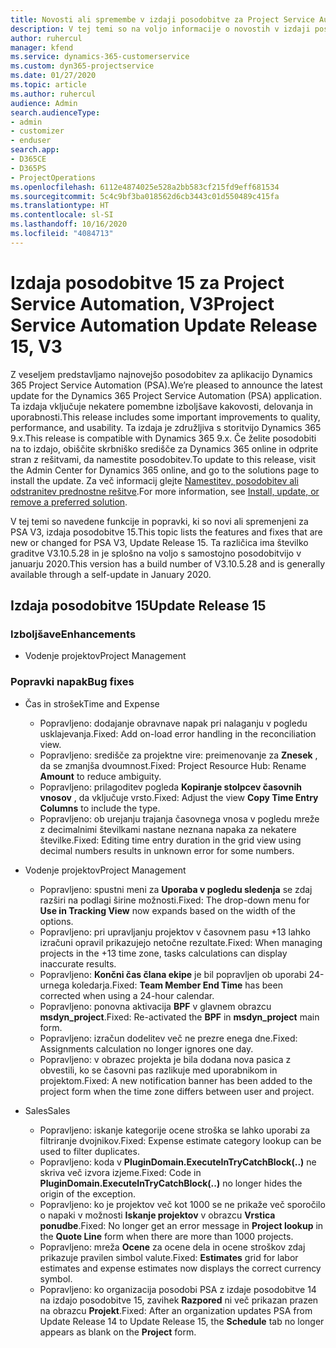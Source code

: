 ```yaml
---
title: Novosti ali spremembe v izdaji posodobitve za Project Service Automation 15, V3
description: V tej temi so na voljo informacije o novostih v izdaji posodobitve za Project Service Automation 15, V3.
author: ruhercul
manager: kfend
ms.service: dynamics-365-customerservice
ms.custom: dyn365-projectservice
ms.date: 01/27/2020
ms.topic: article
ms.author: ruhercul
audience: Admin
search.audienceType:
- admin
- customizer
- enduser
search.app:
- D365CE
- D365PS
- ProjectOperations
ms.openlocfilehash: 6112e4874025e528a2bb583cf215fd9eff681534
ms.sourcegitcommit: 5c4c9bf3ba018562d6cb3443c01d550489c415fa
ms.translationtype: HT
ms.contentlocale: sl-SI
ms.lasthandoff: 10/16/2020
ms.locfileid: "4084713"
---
```

# <a name="project-service-automation-update-release-15-v3"></a><span data-ttu-id="a04e3-103">Izdaja posodobitve 15 za Project Service Automation, V3</span><span class="sxs-lookup"><span data-stu-id="a04e3-103">Project Service Automation Update Release 15, V3</span></span>

<span data-ttu-id="a04e3-104">Z veseljem predstavljamo najnovejšo posodobitev za aplikacijo Dynamics 365 Project Service Automation (PSA).</span><span class="sxs-lookup"><span data-stu-id="a04e3-104">We’re pleased to announce the latest update for the Dynamics 365 Project Service Automation (PSA) application.</span></span> <span data-ttu-id="a04e3-105">Ta izdaja vključuje nekatere pomembne izboljšave kakovosti, delovanja in uporabnosti.</span><span class="sxs-lookup"><span data-stu-id="a04e3-105">This release includes some important improvements to quality, performance, and usability.</span></span> <span data-ttu-id="a04e3-106">Ta izdaja je združljiva s storitvijo Dynamics 365 9.x.</span><span class="sxs-lookup"><span data-stu-id="a04e3-106">This release is compatible with Dynamics 365 9.x.</span></span> <span data-ttu-id="a04e3-107">Če želite posodobiti na to izdajo, obiščite skrbniško središče za Dynamics 365 online in odprite stran z rešitvami, da namestite posodobitev.</span><span class="sxs-lookup"><span data-stu-id="a04e3-107">To update to this release, visit the Admin Center for Dynamics 365 online, and go to the solutions page to install the update.</span></span> <span data-ttu-id="a04e3-108">Za več informacij glejte [Namestitev, posodobitev ali odstranitev prednostne rešitve](https://docs.microsoft.com/power-platform/admin/install-remove-preferred-solution).</span><span class="sxs-lookup"><span data-stu-id="a04e3-108">For more information, see [Install, update, or remove a preferred solution](https://docs.microsoft.com/power-platform/admin/install-remove-preferred-solution).</span></span>

<span data-ttu-id="a04e3-109">V tej temi so navedene funkcije in popravki, ki so novi ali spremenjeni za PSA V3, izdaja posodobitve 15.</span><span class="sxs-lookup"><span data-stu-id="a04e3-109">This topic lists the features and fixes that are new or changed for PSA V3, Update Release 15.</span></span> <span data-ttu-id="a04e3-110">Ta različica ima številko graditve V3.10.5.28 in je splošno na voljo s samostojno posodobitvijo v januarju 2020.</span><span class="sxs-lookup"><span data-stu-id="a04e3-110">This version has a build number of V3.10.5.28 and is generally available through a self-update in January 2020.</span></span>

## <a name="update-release-15"></a><span data-ttu-id="a04e3-111">Izdaja posodobitve 15</span><span class="sxs-lookup"><span data-stu-id="a04e3-111">Update Release 15</span></span> 

### <a name="enhancements"></a><span data-ttu-id="a04e3-112">Izboljšave</span><span class="sxs-lookup"><span data-stu-id="a04e3-112">Enhancements</span></span>

- <span data-ttu-id="a04e3-113">Vodenje projektov</span><span class="sxs-lookup"><span data-stu-id="a04e3-113">Project Management</span></span>

### <a name="bug-fixes"></a><span data-ttu-id="a04e3-114">Popravki napak</span><span class="sxs-lookup"><span data-stu-id="a04e3-114">Bug fixes</span></span>

- <span data-ttu-id="a04e3-115">Čas in strošek</span><span class="sxs-lookup"><span data-stu-id="a04e3-115">Time and Expense</span></span>

  - <span data-ttu-id="a04e3-116">Popravljeno: dodajanje obravnave napak pri nalaganju v pogledu usklajevanja.</span><span class="sxs-lookup"><span data-stu-id="a04e3-116">Fixed: Add on-load error handling in the reconciliation view.</span></span>
  - <span data-ttu-id="a04e3-117">Popravljeno: središče za projektne vire: preimenovanje za **Znesek** , da se zmanjša dvoumnost.</span><span class="sxs-lookup"><span data-stu-id="a04e3-117">Fixed: Project Resource Hub: Rename **Amount** to reduce ambiguity.</span></span>
  - <span data-ttu-id="a04e3-118">Popravljeno: prilagoditev pogleda **Kopiranje stolpcev časovnih vnosov** , da vključuje vrsto.</span><span class="sxs-lookup"><span data-stu-id="a04e3-118">Fixed: Adjust the view **Copy Time Entry Columns** to include the type.</span></span>
  - <span data-ttu-id="a04e3-119">Popravljeno: ob urejanju trajanja časovnega vnosa v pogledu mreže z decimalnimi številkami nastane neznana napaka za nekatere številke.</span><span class="sxs-lookup"><span data-stu-id="a04e3-119">Fixed: Editing time entry duration in the grid view using decimal numbers results in unknown error for some numbers.</span></span>

- <span data-ttu-id="a04e3-120">Vodenje projektov</span><span class="sxs-lookup"><span data-stu-id="a04e3-120">Project Management</span></span>

  - <span data-ttu-id="a04e3-121">Popravljeno: spustni meni za **Uporaba v pogledu sledenja** se zdaj razširi na podlagi širine možnosti.</span><span class="sxs-lookup"><span data-stu-id="a04e3-121">Fixed: The drop-down menu for **Use in Tracking View** now expands based on the width of the options.</span></span>
  - <span data-ttu-id="a04e3-122">Popravljeno: pri upravljanju projektov v časovnem pasu +13 lahko izračuni opravil prikazujejo netočne rezultate.</span><span class="sxs-lookup"><span data-stu-id="a04e3-122">Fixed: When managing projects in the +13 time zone, tasks calculations can display inaccurate results.</span></span>
  - <span data-ttu-id="a04e3-123">Popravljeno: **Končni čas člana ekipe** je bil popravljen ob uporabi 24-urnega koledarja.</span><span class="sxs-lookup"><span data-stu-id="a04e3-123">Fixed: **Team Member End Time** has been corrected when using a 24-hour calendar.</span></span>
  - <span data-ttu-id="a04e3-124">Popravljeno: ponovna aktivacija **BPF** v glavnem obrazcu **msdyn_project**.</span><span class="sxs-lookup"><span data-stu-id="a04e3-124">Fixed: Re-activated the **BPF** in **msdyn_project** main form.</span></span>
  - <span data-ttu-id="a04e3-125">Popravljeno: izračun dodelitev več ne prezre enega dne.</span><span class="sxs-lookup"><span data-stu-id="a04e3-125">Fixed: Assignments calculation no longer ignores one day.</span></span>
  - <span data-ttu-id="a04e3-126">Popravljeno: v obrazec projekta je bila dodana nova pasica z obvestili, ko se časovni pas razlikuje med uporabnikom in projektom.</span><span class="sxs-lookup"><span data-stu-id="a04e3-126">Fixed: A new notification banner has been added to the project form when the time zone differs between user and project.</span></span>

- <span data-ttu-id="a04e3-127">Sales</span><span class="sxs-lookup"><span data-stu-id="a04e3-127">Sales</span></span>

  - <span data-ttu-id="a04e3-128">Popravljeno: iskanje kategorije ocene stroška se lahko uporabi za filtriranje dvojnikov.</span><span class="sxs-lookup"><span data-stu-id="a04e3-128">Fixed: Expense estimate category lookup can be used to filter duplicates.</span></span>
  - <span data-ttu-id="a04e3-129">Popravljeno: koda v **PluginDomain.ExecuteInTryCatchBlock(..)** ne skriva več izvora izjeme.</span><span class="sxs-lookup"><span data-stu-id="a04e3-129">Fixed: Code in **PluginDomain.ExecuteInTryCatchBlock(..)** no longer hides the origin of the exception.</span></span>
  - <span data-ttu-id="a04e3-130">Popravljeno: ko je projektov več kot 1000 se ne prikaže več sporočilo o napaki v možnosti **Iskanje projektov** v obrazcu **Vrstica ponudbe**.</span><span class="sxs-lookup"><span data-stu-id="a04e3-130">Fixed: No longer get an error message in **Project lookup** in the **Quote Line** form when there are more than 1000 projects.</span></span>
  - <span data-ttu-id="a04e3-131">Popravljeno: mreža **Ocene** za ocene dela in ocene stroškov zdaj prikazuje pravilen simbol valute.</span><span class="sxs-lookup"><span data-stu-id="a04e3-131">Fixed: **Estimates** grid for labor estimates and expense estimates now displays the correct currency symbol.</span></span>
  - <span data-ttu-id="a04e3-132">Popravljeno: ko organizacija posodobi PSA z izdaje posodobitve 14 na izdajo posodobitve 15, zavihek **Razpored** ni več prikazan prazen na obrazcu **Projekt**.</span><span class="sxs-lookup"><span data-stu-id="a04e3-132">Fixed: After an organization updates PSA from Update Release 14 to Update Release 15, the **Schedule** tab no longer appears as blank on the **Project** form.</span></span>
